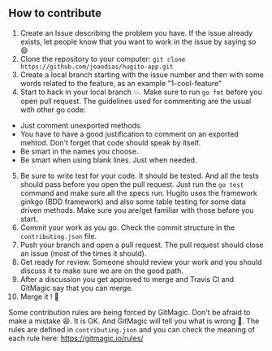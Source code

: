 ## How to contribute

1. Create an Issue describing the problem you have. If the issue already exists, let people know that you want to work in the issue by saying so :smile:
2. Clone the repository to your computer: `git clone https://github.com/joaodias/hugito-app.git`
3. Create a local branch starting with the issue number and then with some words related to the feature, as an example "1-cool-feature"
4. Start to hack in your local branch :boom:. Make sure to run `go fmt` before you open pull request. The guidelines used for commenting are the usual with other go code:
  - Just comment unexported methods.
  - You have to have a good justification to comment on an exported mehtod. Don't forget that code should speak by itself.
  - Be smart in the names you choose.
  - Be smart when using blank lines. Just when needed.
5. Be sure to write test for your code. It should be tested. And all the tests should pass before you open the pull request. Just run the `go test` command and make sure all the specs run. Hugito uses the framework ginkgo (BDD framework) and also some table testing for some data driven methods. Make sure you are/get familiar with those before you start.
6. Commit your work as you go. Check the commit structure in the `contributing.json` file.
7. Push your branch and open a pull request. The pull request should close an issue (most of the times it should).
8. Get ready for review. Someone should review your work and you should discuss it to make sure we are on the good path.
9. After a discussion you get approved to merge and Travis CI and GitMagic say that you can merge.
10. Merge it ! :ship:

Some contribution rules are being forced by GitMagic. Don't be afraid to make a mistake :satisfied:. It is OK. And GitMagic will tell you what is wrong :cop:. The rules are defined in `contributing.json` and you can check the meaning of each rule here: https://gitmagic.io/rules/

